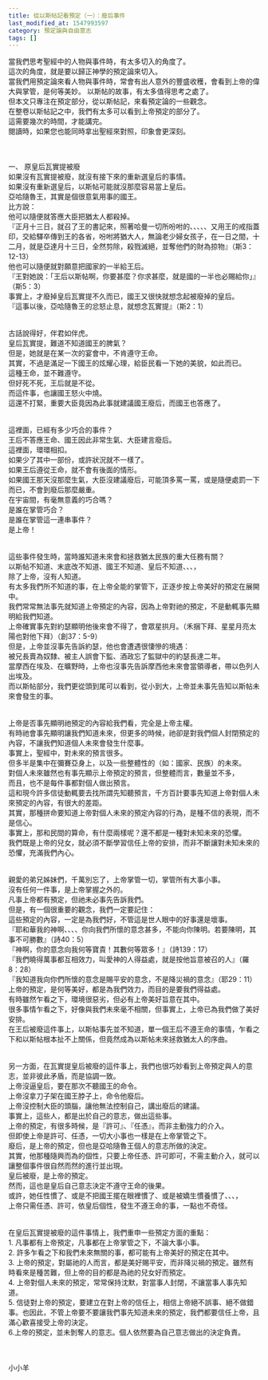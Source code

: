 ```yaml
---
title: 從以斯帖記看預定（一）：廢后事件
last_modified_at: 1547993597
category: 預定論與自由意志
tags: []
---
```


當我們思考聖經中的人物與事件時，有太多切入的角度了。<br>這次的角度，就是要以歸正神學的預定論來切入。<br>當我們用預定論來看人物與事件時，常會有出人意外的豐盛收穫，會看到上帝的偉大與掌管，是何等美妙。 <!--more-->以斯帖的故事，有太多值得思考之處了。<br>但本文只專注在預定部分，從以斯帖記，來看預定論的一些觀念。<br>在整卷以斯帖記之中，我們有太多可以看到上帝預定的部分了。<br>這需要幾次的時間，才能講完。<br>閱讀時，如果您也能同時拿出聖經來對照，印象會更深刻。<br><br><br> <br>一、	原皇后瓦實提被廢<br>如果沒有瓦實提被廢，就沒有接下來的重新選皇后的事情。<br>如果沒有重新選皇后，以斯帖可能就沒那麼容易當上皇后。<br>亞哈隨魯王，其實是個很意氣用事的國王。<br>比方說：<br>他可以隨便就答應大臣把猶太人都殺掉。<br>『正月十三日，就召了王的書記來，照著哈曼一切所吩咐的、、、、、又用王的戒指蓋印，交給驛卒傳到王的各省，吩咐將猶大人，無論老少婦女孩子，在一日之間，十二月，就是亞達月十三日，全然剪除，殺戮滅絕，並奪他們的財為掠物』（斯3：12-13）<br>他也可以隨便就對願意把國家的一半給王后。<br>『王對她說：「王后以斯帖啊，你要甚麼？你求甚麼，就是國的一半也必賜給你」』（斯5：3）<br>事實上，才廢掉皇后瓦實提不久而已，國王又很快就想念起被廢掉的皇后。<br>『這事以後，亞哈隨魯王的忿怒止息，就想念瓦實提』（斯2：1）<br><br><br>古話說得好，伴君如伴虎。<br>皇后瓦實提，難道不知道國王的脾氣？<br>但是，她就是在某一次的宴會中，不肯遵守王命。<br>其實，不過是滿足一下國王的炫耀心理，給臣民看一下她的美貌，如此而已。<br>這種王命，並不難遵守。<br>但好死不死，王后就是不從。<br>而這件事，也讓國王怒火中燒。<br>這還不打緊，重要大臣竟因為此事就建議國王廢后，而國王也答應了。<br><br><br>這裡面，已經有多少巧合的事件？<br>王后不答應王命、國王因此非常生氣、大臣建言廢后。<br>這裡面，環環相扣。<br>如果少了其中一部份，或許狀況就不一樣了。<br>如果王后遵從王命，就不會有後面的情形。<br>如果國王那天沒那麼生氣，大臣沒建議廢后，可能頂多罵一罵，或是隨便處罰一下而已，不會到廢后那麼嚴重。<br>在宇宙間，有毫無意義的巧合嗎？<br>是誰在掌管巧合？<br>是誰在掌管這一連串事件？<br>是上帝！<br><br><br>這些事件發生時，當時誰知道未來會和拯救猶太民族的重大任務有關？<br>以斯帖不知道、末底改不知道、國王不知道、皇后不知道、、、，<br>除了上帝，沒有人知道。<br>有太多我們所不知道的事，在上帝全能的掌管下，正逐步按上帝美好的預定在展開中。<br>我們常常無法事先就知道上帝預定的內容，因為上帝對祂的預定，不是動輒事先顯明給我們知道。<br>上帝確實事先對約瑟顯明他後來會不得了，會眾星拱月。（禾捆下拜、星星月亮太陽也對他下拜）（創37：5-9）<br>但是，上帝並沒事先告訴約瑟，他也會遭遇很悽慘的境遇：<br>被兄長賣為奴隸、被主人誤會下監、酒政忘了監獄中的約瑟長達二年。<br>當摩西在埃及、在曠野時，上帝也沒事先告訴摩西他未來會當領導者，帶以色列人出埃及。<br>而以斯帖部分，我們更從頭到尾可以看到，從小到大，上帝並未事先告知以斯帖未來會發生的事。<br><br><br>上帝是否事先顯明祂預定的內容給我們看，完全是上帝主權。<br>有時祂會事先顯明讓我們知道未來，但更多的時候，祂卻是對我們個人封閉預定的內容，不讓我們知道個人未來會發生什麼事。<br>事實上，聖經中，對未來的預言很多。<br>但多半是集中在彌賽亞身上，以及一些整體性的（如：國家、民族）的未來。<br>對個人未來雖然也有事先顯示上帝預定的預言，但整體而言，數量並不多，<br>而且，也不是每件事都對個人做出預言。<br>這和現今許多信徒動輒要去找所謂先知聽預言，千方百計要事先知道上帝對個人未來預定的內容，有很大的差距。<br>其實，那種拼命要知道上帝對個人未來的預定內容的行為，是種不信的表現，而不是信心。<br>事實上，那和民間的算命，有什麼兩樣呢？還不都是一種對未知未來的恐懼。<br>我們既是上帝的兒女，就必須不斷學習信任上帝的安排，而非不斷讓對未知未來的恐懼，充滿我們內心。<br><br><br>親愛的弟兄姊妹們，千萬別忘了，上帝掌管一切，掌管所有大事小事。<br>沒有任何一件事，是上帝掌握之外的。<br>凡事上帝都有預定，但祂未必事先告訴我們。<br>但是，有一個很重要的觀念，我們一定要記住：<br>這些預定的內容，一定是為我們好，不管這是世人眼中的好事還是壞事。<br>『耶和華我的神啊、、、、你向我們所懷的意念甚多，不能向你陳明。若要陳明，其事不可勝數』（詩40：5）<br>『神啊，你的意念向我何等寶貴！其數何等眾多！』（詩139：17）<br>『我們曉得萬事都互相效力，叫愛神的人得益處，就是按他旨意被召的人』（羅8：28）<br>『我知道我向你們所懷的意念是賜平安的意念，不是降災禍的意念』（耶29：11）<br>上帝的預定，是何等美好，都是為我們效力，而目的是要我們得益處。<br>有時雖然乍看之下，環境很惡劣，但必有上帝美好旨意在其中。<br>很多事情乍看之下，好像與我們未來毫不相關，但事實上，上帝已為我們做了美好安排。<br>在王后被廢這件事上，以斯帖事先並不知道，單一個王后不遵王命的事情，乍看之下和以斯帖根本扯不上關係，但竟然成為以斯帖未來拯救猶太人的序曲。<br><br><br>另一方面，在瓦實提皇后被廢的這件事上，我們也很巧妙看到上帝預定與人的意志，並非彼此矛盾，而是協調一致。<br>上帝沒逼皇后，要在那次不聽國王的命令。<br>上帝沒拿刀子架在國王脖子上，命令他廢后。<br>上帝沒控制大臣的頭腦，讓他無法控制自己，講出廢后的建議。<br>事實上，這些人，都是出於自己的意志，做出這些事。<br>上帝的預定，有很多時候，是『許可』、『任憑』，而非主動強力的介入。<br>但即使上帝是許可、任憑，一切大小事也一樣是在上帝掌管之下。<br>廢后，是上帝的預定，但也是亞哈隨魯王個人的意志所做的決定。<br>其實，他那種隨興而為的個性，只要上帝任憑、許可即可，不需主動介入，就可以讓整個事件很自然而然的進行並出現。<br>皇后被廢，是上帝的預定。<br>然而，這也是皇后自己意志決定不遵守王命的後果。<br>或許，她任性慣了、或是不把國王擺在眼裡慣了、或是被嬌生慣養慣了、、、，<br>上帝只需任憑、許可，依皇后個性，發生不遵王命的事，一點也不奇怪。<br><br><br>在皇后瓦實提被廢的這件事情上，我們重申一些預定方面的重點：<br>1.	凡事都有上帝預定，凡事都在上帝掌管之下，不論大事小事。<br>2.	許多乍看之下和我們未來無關的事，都可能有上帝美好的預定在其中。<br>3.	上帝的預定，對屬祂的人而言，都是美好賜平安，而非降災禍的預定。雖然有時看來是種苦難，但上帝的目的都是為祂的兒女好而預定。<br>4.	上帝對個人未來的預定，常常保持沈默，對當事人封閉，不讓當事人事先知道。<br>5.	信徒對上帝的預定，要建立在對上帝的信任上，相信上帝絕不誤事、絕不做錯事。也因此，不管上帝要不要讓我們事先知道未來的預定，我們都要信任上帝，且滿心歡喜接受上帝的決定。<br>6.上帝的預定，並未剝奪人的意志。個人依然要為自己意志做出的決定負責。<br><br><br><br>小小羊<br><br><br><p>&nbsp;</p><br>
